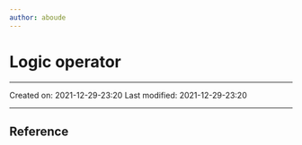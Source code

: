 ```yaml
---
author: aboude
---
```

# Logic operator
___

Created on: 2021-12-29-23:20
Last modified: 2021-12-29-23:20

___

## Reference
